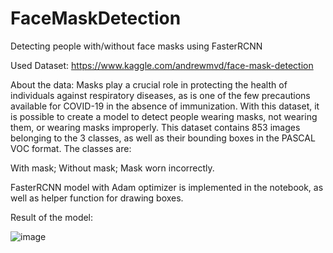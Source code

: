 # FaceMaskDetection
Detecting people with/without face masks using FasterRCNN


Used Dataset: https://www.kaggle.com/andrewmvd/face-mask-detection

About the data:
Masks play a crucial role in protecting the health of individuals against respiratory diseases, as is one of the few precautions available for COVID-19 in the absence of immunization. With this dataset, it is possible to create a model to detect people wearing masks, not wearing them, or wearing masks improperly.
This dataset contains 853 images belonging to the 3 classes, as well as their bounding boxes in the PASCAL VOC format.
The classes are:

With mask;
Without mask;
Mask worn incorrectly.

FasterRCNN model with Adam optimizer is implemented in the notebook, as well as helper function for drawing boxes. 


Result of the model:

![image](https://user-images.githubusercontent.com/25666677/140797978-f594cefa-c446-4e65-9294-1f63980e089a.png)
